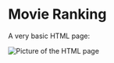 # Movie Ranking

A very basic HTML page:

![Picture of the HTML page](https://github.com/zan-clifton-jisc/python/assets/108344587/09e09561-c5ce-4cc2-bd45-772f3268cbbc)
